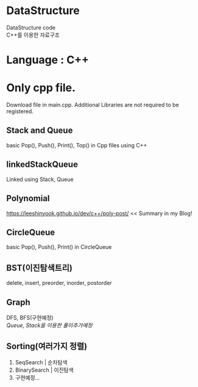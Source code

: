 # DataStructure

DataStructure code <br>
C++를 이용한 자료구조

# Language : C++

# Only cpp file.

Download file in main.cpp.
Additional Libraries are not required to be registered.

## Stack and Queue

basic Pop(), Push(), Print(), Top() in Cpp files using C++

## linkedStackQueue

Linked using Stack, Queue

## Polynomial

https://leeshinyook.github.io/dev/c++/poly-post/ << Summary in my Blog!

## CircleQueue

basic Pop(), Push(), Print() in CircleQueue

## BST(이진탐색트리)

delete, insert, preorder, inorder, postorder

## Graph

DFS, BFS(구현예정)<br>
_Queue, Stack을 이용한 풀이추가예정_

## Sorting(여러가지 정렬)

1. SeqSearch | 순차탐색
2. BinarySearch | 이진탐색
3. 구현예정...
